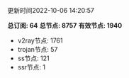 更新时间2022-10-06 14:20:57

**总订阅: 64**
**总节点: 8757**
**有效节点: 1940**
- v2ray节点: 1761
- trojan节点: 57
- ss节点: 121
- ssr节点: 1
